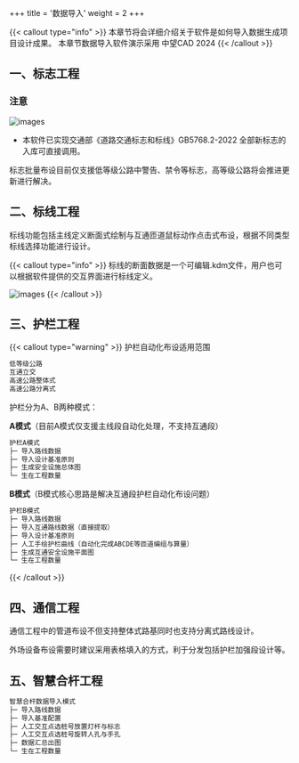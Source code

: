 +++
title = '数据导入'
weight = 2
+++

{{< callout type="info" >}}
本章节将会详细介绍关于软件是如何导入数据生成项目设计成果。
本章节数据导入软件演示采用 中望CAD 2024
{{< /callout >}}

## 一、标志工程

### 注意

![images](/img/docs/import/signs/signs2022.png)

- 本软件已实现交通部《道路交通标志和标线》GB5768.2-2022 全部新标志的入库可直接调用。

标志批量布设目前仅支援低等级公路中警告、禁令等标志，高等级公路将会推进更新进行解决。

## 二、标线工程

标线功能包括主线定义断面式绘制与互通匝道鼠标动作点击式布设，根据不同类型标线选择功能进行设计。


{{< callout type="info" >}}
标线的断面数据是一个可编辑.kdm文件，用户也可以根据软件提供的交互界面进行标线定义。

![images](/img/docs/import/markings/marking-readme1.png)
{{< /callout >}}

## 三、护栏工程

{{< callout type="warning" >}}
护栏自动化布设适用范围

```txt
低等级公路
互通立交
高速公路整体式
高速公路分离式
```

护栏分为A、B两种模式：

**A模式**（目前A模式仅支援主线段自动化处理，不支持互通段）

```txt
护栏A模式
├─ 导入路线数据
├─ 导入设计基准原则
├─ 生成安全设施总体图
└─ 生在工程数量
```

**B模式**（B模式核心思路是解决互通段护栏自动化布设问题）

```txt
护栏B模式
├─ 导入路线数据
├─ 导入互通路线数据（直接提取）
├─ 导入设计基准原则
├─ 人工手绘护栏曲线（自动化完成ABCDE等匝道编组与算量）
├─ 生成互通安全设施平面图
└─ 生在工程数量
```
{{< /callout >}}

## 四、通信工程

通信工程中的管道布设不但支持整体式路基同时也支持分离式路线设计。

外场设备布设需要时建议采用表格填入的方式，利于分发包括护栏加强段设计等。

## 五、智慧合杆工程

```txt
智慧合杆数据导入模式
├─ 导入路线数据
├─ 导入基准配置
├─ 人工交互点选桩号放置灯杆与标志
├─ 人工交互点选桩号旋转人孔与手孔
├─ 数据汇总出图
└─ 生在工程数量
```
